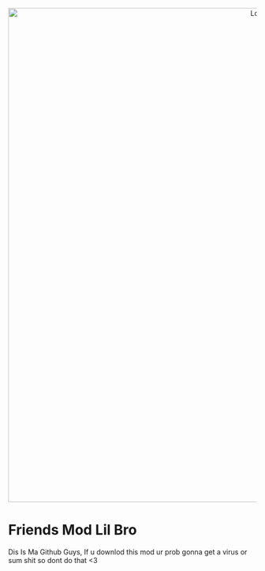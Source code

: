 <a href="https://media-hosting.imagekit.io//f6d8e382dd1b47b3/SteveTempl.png?Expires=1833047889&Key-Pair-Id=K2ZIVPTIP2VGHC&Signature=kIL3-J6AfvYa8SBPuctewbP21B~Q5bAYGlv3g6SD7PlM7228d-H3oejThjrT3gaNvcDJ8btEtZPXhvLzp4R8I0~Tt~KPr5sHfLeFPcQZZnTfbOPmqfsslgSVA6MsR79DFjqKTqOPIx45q~wug3YuRRWqyrtnzq5CbqXQB8CopGBCW06Q55PxPqDFnZNtyPxsXECZJSf7Ll5KUsda0UqHeR0SdSqKrdBrIQ9Ij9TYnLFJvP8XNGxM2ijxnECONFa2-91-Ku5clKb3iA8DBssO4mjHaSHzROunDT3GwPMpb53y7ok75bLiOPzKydhBNCq4ryH7TP1GGsN-g9JhFcgdnw__" target="_blank">
<p align="center">
<img src="https://media-hosting.imagekit.io//f6d8e382dd1b47b3/SteveTempl.png?Expires=1833047889&Key-Pair-Id=K2ZIVPTIP2VGHC&Signature=kIL3-J6AfvYa8SBPuctewbP21B~Q5bAYGlv3g6SD7PlM7228d-H3oejThjrT3gaNvcDJ8btEtZPXhvLzp4R8I0~Tt~KPr5sHfLeFPcQZZnTfbOPmqfsslgSVA6MsR79DFjqKTqOPIx45q~wug3YuRRWqyrtnzq5CbqXQB8CopGBCW06Q55PxPqDFnZNtyPxsXECZJSf7Ll5KUsda0UqHeR0SdSqKrdBrIQ9Ij9TYnLFJvP8XNGxM2ijxnECONFa2-91-Ku5clKb3iA8DBssO4mjHaSHzROunDT3GwPMpb53y7ok75bLiOPzKydhBNCq4ryH7TP1GGsN-g9JhFcgdnw__" alt="Logo" width="1000"/> 
</p></a>

# Friends Mod Lil Bro
Dis Is Ma Github Guys, If u downlod this mod ur prob gonna get a virus or sum shit so dont do that <3
